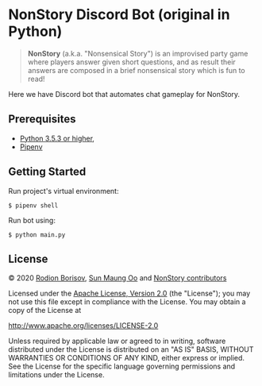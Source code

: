 # NonStory Discord Bot (original in Python)

> **NonStory** (a.k.a. "Nonsensical Story") is an improvised party game where players answer given short questions, and as result their answers are composed in a brief nonsensical story which is fun to read!

Here we have Discord bot that automates chat gameplay for NonStory.

## Prerequisites

- [Python 3.5.3 or higher](https://www.python.org/downloads/),
- [Pipenv](https://pipenv-fork.readthedocs.io/en/latest/install.html)

## Getting Started

Run project's virtual environment:
```
$ pipenv shell
```

Run bot using:
```
$ python main.py
```

## License

© 2020 [Rodion Borisov](https://github.com/vintprox), [Sun Maung Oo](https://github.com/SunMaungOo) and [NonStory contributors](https://github.com/nonstory/nonstory/graphs/contributors)

Licensed under the [Apache License, Version 2.0](./LICENSE) (the "License");
you may not use this file except in compliance with the License.
You may obtain a copy of the License at

  http://www.apache.org/licenses/LICENSE-2.0

Unless required by applicable law or agreed to in writing, software
distributed under the License is distributed on an "AS IS" BASIS,
WITHOUT WARRANTIES OR CONDITIONS OF ANY KIND, either express or implied.
See the License for the specific language governing permissions and
limitations under the License.
